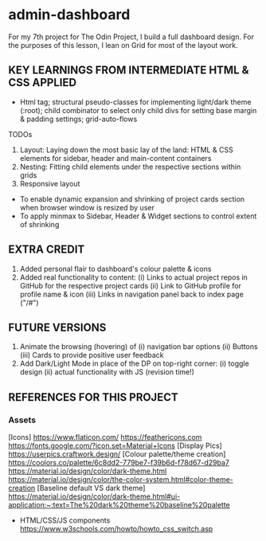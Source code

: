 # admin-dashboard

For my 7th project for The Odin Project, I build a full dashboard design. For the purposes of this lesson, I lean on Grid for most of the layout work. 


## KEY LEARNINGS FROM INTERMEDIATE HTML & CSS APPLIED
- Html tag; structural pseudo-classes for implementing light/dark theme (:root); child combinator to select only child divs for setting base margin & padding settings; grid-auto-flows

TODOs
1. Layout: Laying down the most basic lay of the land: HTML & CSS elements for sidebar, header and main-content containers
2. Nesting: Fitting child elements under the respective sections within grids
3. Responsive layout
- To enable dynamic expansion and shrinking of project cards section when browser window is resized by user
- To apply minmax to Sidebar, Header & Widget sections to control extent of shrinking

## EXTRA CREDIT
1. Added personal flair to dashboard's colour palette & icons 
2. Added real functionality to content: (i) Links to actual project repos in GitHub for the respective project cards (ii) Link to GitHub profile for profile name & icon (iii) Links in navigation panel back to index page ("/#")

## FUTURE VERSIONS
1. Animate the browsing (hovering) of (i) navigation bar options (ii) Buttons (iii) Cards to provide positive user feedback
2. Add Dark/Light Mode in place of the DP on top-right corner: (i) toggle design (ii) actual functionality with JS (revision time!)


## REFERENCES FOR THIS PROJECT
### Assets
[Icons]
https://www.flaticon.com/ 
https://feathericons.com
https://fonts.google.com/?icon.set=Material+Icons
[Display Pics] 
https://userpics.craftwork.design/
[Colour palette/theme creation] 
https://coolors.co/palette/6c8dd2-779be7-f39b6d-f78d67-d29ba7
https://material.io/design/color/dark-theme.html
https://material.io/design/color/the-color-system.html#color-theme-creation
[Baseline default VS dark theme] 
https://material.io/design/color/dark-theme.html#ui-application:~:text=The%20dark%20theme%20baseline%20palette


- HTML/CSS/JS components
https://www.w3schools.com/howto/howto_css_switch.asp

